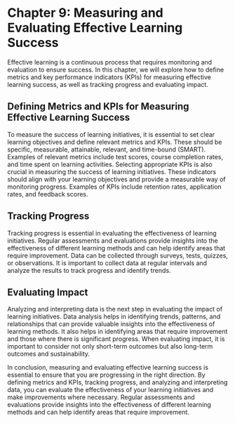 Chapter 9: Measuring and Evaluating Effective Learning Success
==============================================================

Effective learning is a continuous process that requires monitoring and evaluation to ensure success. In this chapter, we will explore how to define metrics and key performance indicators (KPIs) for measuring effective learning success, as well as tracking progress and evaluating impact.

Defining Metrics and KPIs for Measuring Effective Learning Success
------------------------------------------------------------------

To measure the success of learning initiatives, it is essential to set clear learning objectives and define relevant metrics and KPIs. These should be specific, measurable, attainable, relevant, and time-bound (SMART). Examples of relevant metrics include test scores, course completion rates, and time spent on learning activities. Selecting appropriate KPIs is also crucial in measuring the success of learning initiatives. These indicators should align with your learning objectives and provide a measurable way of monitoring progress. Examples of KPIs include retention rates, application rates, and feedback scores.

Tracking Progress
-----------------

Tracking progress is essential in evaluating the effectiveness of learning initiatives. Regular assessments and evaluations provide insights into the effectiveness of different learning methods and can help identify areas that require improvement. Data can be collected through surveys, tests, quizzes, or observations. It is important to collect data at regular intervals and analyze the results to track progress and identify trends.

Evaluating Impact
-----------------

Analyzing and interpreting data is the next step in evaluating the impact of learning initiatives. Data analysis helps in identifying trends, patterns, and relationships that can provide valuable insights into the effectiveness of learning methods. It also helps in identifying areas that require improvement and those where there is significant progress. When evaluating impact, it is important to consider not only short-term outcomes but also long-term outcomes and sustainability.

In conclusion, measuring and evaluating effective learning success is essential to ensure that you are progressing in the right direction. By defining metrics and KPIs, tracking progress, and analyzing and interpreting data, you can evaluate the effectiveness of your learning initiatives and make improvements where necessary. Regular assessments and evaluations provide insights into the effectiveness of different learning methods and can help identify areas that require improvement.
